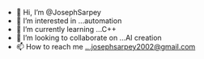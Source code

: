 - 👋 Hi, I’m @JosephSarpey
- 👀 I’m interested in ...automation 
- 🌱 I’m currently learning ...C++
- 💞️ I’m looking to collaborate on ...AI creation
- 📫 How to reach me ...josephsarpey2002@gmail.com

<!---
JosephSarpey/JosephSarpey is a ✨ special ✨ repository because its `README.md` (this file) appears on your GitHub profile.
You can click the Preview link to take a look at your changes.
--->
